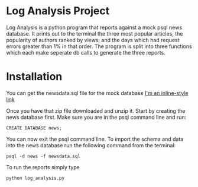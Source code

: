 # Log Analysis Project # 
Log Analysis is a python program that reports against a mock psql news database. It prints out to the terminal the three most popular articles, the popularity of authors ranked by views, and the days which had request errors greater than 1% in that order. The program is split into three functions which each make seperate db calls to generate the three reports. 

# Installation #
You can get the newsdata.sql file for the mock database [I'm an inline-style link](https://d17h27t6h515a5.cloudfront.net/topher/2016/August/57b5f748_newsdata/newsdata.zip)

Once you have that zip file downloaded and unzip it. Start by creating the news database first. Make sure you are in the psql command line and run:

`CREATE DATABASE news;`

You can now exit the psql command line. To import the schema and data into the news database run the following command from the terminal:

`psql -d news -f newsdata.sql`

To run the reports simply type

`python log_analysis.py`

